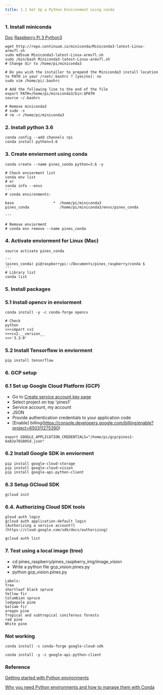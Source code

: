 ```yaml
---
title: 1.1 Set Up a Python Environment using conda
---
```



### 1. Install miniconda
[Doc](https://www.hackster.io/lbtinglb/install-opencv-through-miniconda-in-second-on-rasberry-pi-3-4eec27)
[Raspberry Pi 3 Python3](https://medium.com/@lin7lic/%E5%9C%A8raspberry-pi-3-%E5%AE%89%E8%A3%9Dpython-3-opencv-34c9740d78e4)  

```
wget http://repo.continuum.io/miniconda/Miniconda3-latest-Linux-armv7l.sh
sudo md5sum Miniconda3-latest-Linux-armv7l.sh
sudo /bin/bash Miniconda3-latest-Linux-armv7l.sh
# Change dir to /home/pi/miniconda3

# Do you wish the installer to prepend the Miniconda3 install location
to PATH in your /root/.bashrc ? [yes|no]: no 
sudo vim /home/pi/.bashrc

# Add the following line to the end of the file
export PATH=/home/pi/miniconda3/bin:$PATH
source ~/.bashrc

# Remove miniconda3
# sudo -s
# rm -r /home/pi/miniconda3
```

### 2. Install python 3.6  

```  
conda config --add channels rpi
conda install python=3.6
```  

### 3. Create enviorment using conda  

``` 
conda create --name pines_conda python=3.6 -y

# Check enviorment list 
conda env list
# or 
conda info --envs
'''
# conda environments:

base                  *  /home/pi/miniconda3
pines_conda              /home/pi/miniconda3/envs/pines_conda

'''

# Remove enviorment 
# conda env remove --name pines_conda 
```  

### 4. Activate enviorment for Linux (Mac)
```
source activate pines_conda

'''
(pines_conda) pi@raspberrypi:~/Documents/pines_raspberry/conda $ 
'''
# Library list
conda list
```

### 5. Install packages
### 5.1 Install opencv in enviorment
```
conda install -y -c conda-forge opencv

# Check
python
>>>import cv2
>>>cv2.__version__
>>>'3.3.0'
``` 
### 5.2 Install Tensorflow in enviorment

``` 
pip install tensorflow
``` 

### 6. GCP setup 

### 6.1 Set up Google Cloud Platform (GCP)
 * Go to [Create service account key page](https://console.cloud.google.com/apis/credentials/serviceaccountkey?_ga=2.262041677.-1312817518.1554382349&project=quiet-mechanic-236610&folder&organizationId)
  * Select project on top 'pines1'
  * Service account, my account 
  * JSON
 * Provide authentication credentials to your application code 
 * [Enable] billing(https://console.developers.google.com/billing/enable?project=650311275390) 

```
export GOOGLE_APPLICATION_CREDENTIALS="/home/pi/gcp/pines1-6e82e765805d.json"
``` 
 
### 6.2 Install Google SDK in enviorment
```
pip install google-cloud-storage
pip install google-cloud-vision
pip install google-api-python-client

```
### 6.3 Setup GCloud SDK
 ```
gcloud init
 ```
 
### 6.4. Authorizing Cloud SDK tools
```
gloud auth login
gcloud auth application-default login
[Authorizing a service account?](https://cloud.google.com/sdk/docs/authorizing)

gcloud auth list
```

### 7. Test using a local image (tree)
 * cd pines_raspberry/pines_raspberry_img/image_vision 
 * Write a python file gcp_vision.pines.py
 * python gcp_vision.pines.py  
 
```
Labels:
Tree
shortleaf black spruce
Yellow fir
Columbian spruce
lodgepole pine
balsam fir
oregon pine
Tropical and subtropical coniferous forests
red pine
White pine
```
 
 
### Not working 
```
conda install -c conda-forge google-cloud-sdk 

conda install -y -c google-api-python-client
```

### Reference
[Getting started with Python environments](https://towardsdatascience.com/getting-started-with-python-environments-using-conda-32e9f2779307)

[Why you need Python environments and how to manage them with Conda](https://medium.freecodecamp.org/why-you-need-python-environments-and-how-to-manage-them-with-conda-85f155f4353c)
